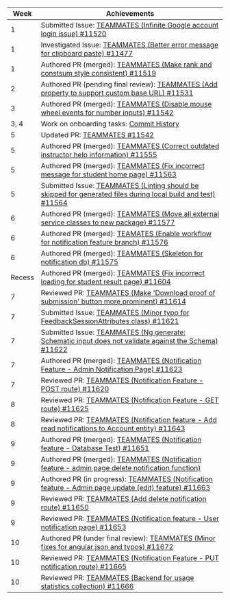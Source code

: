 | Week   | Achievements                                                                                                                                                         |
| ------ | -------------------------------------------------------------------------------------------------------------------------------------------------------------------- |
| 1      | Submitted Issue: [TEAMMATES (Infinite Google account login issue) #11520](https://github.com/TEAMMATES/teammates/issues/11520)                                       |
| 1      | Investigated Issue: [TEAMMATES (Better error message for clipboard paste) #11477](https://github.com/TEAMMATES/teammates/issues/11477)                               |
| 1      | Authored PR (merged): [TEAMMATES (Make rank and constsum style consistent) #11519](https://github.com/TEAMMATES/teammates/pull/11519)                                |
| 2      | Authored PR (pending final review): [TEAMMATES (Add property to support custom base URL) #11531](https://github.com/TEAMMATES/teammates/pull/11531)                  |
| 3      | Authored PR (merged): [TEAMMATES (Disable mouse wheel events for number inputs) #11542](https://github.com/TEAMMATES/teammates/pull/11542)                           |
| 3, 4   | Work on onboarding tasks: [Commit History](https://github.com/TEAMMATES-2122S2-Team2/teammates/commits/onboarding-task?author=fsgmhoward)                            |
| 5      | Updated PR: [TEAMMATES #11542](https://github.com/TEAMMATES/teammates/pull/11542)                                                                                    |
| 5      | Authored PR (merged): [TEAMMATES (Correct outdated instructor help information) #11555](https://github.com/TEAMMATES/teammates/pull/11555)                           |
| 5      | Authored PR (merged): [TEAMMATES (Fix incorrect message for student home page) #11563](https://github.com/TEAMMATES/teammates/pull/11563)                            |
| 5      | Submitted Issue: [TEAMMATES (Linting should be skipped for generated files during local build and test) #11564](https://github.com/TEAMMATES/teammates/issues/11564) |
| 6      | Authored PR (merged): [TEAMMATES (Move all external service classes to new package) #11577](https://github.com/TEAMMATES/teammates/pull/11577)                       |
| 6      | Authored PR (merged): [TEAMATES (Enable workflow for notification feature branch) #11576](https://github.com/TEAMMATES/teammates/pull/11576)                         |
| 6      | Authored PR (merged): [TEAMMATES (Skeleton for notification db) #11575](https://github.com/TEAMMATES/teammates/pull/11575)                                           |
| Recess | Authored PR (merged): [TEAMMATES (Fix incorrect loading for student result page) #11604](https://github.com/TEAMMATES/teammates/pull/11604)                          |
| 7      | Reviewed PR: [TEAMMATES (Make 'Download proof of submission' button more prominent) #11614](https://github.com/TEAMMATES/teammates/pull/11614)                       |
| 7      | Submitted Issue: [TEAMMATES (Minor typo for FeedbackSessionAttributes class) #11621](https://github.com/TEAMMATES/teammates/issues/11621)                            |
| 7      | Submitted Issue: [TEAMMATES (Ng generate: Schematic input does not validate against the Schema) #11622](https://github.com/TEAMMATES/teammates/issues/11622)         |
| 7      | Authored PR (merged): [TEAMMATES (Notification Feature - Admin Notification Page) #11623](https://github.com/TEAMMATES/teammates/pull/11623)                         |
| 7      | Reviewed PR: [TEAMMATES (Notification Feature - POST route) #11620](https://github.com/TEAMMATES/teammates/pull/11620)                                               |
| 8      | Reviewed PR: [TEAMMATES (Notification Feature - GET route) #11625](https://github.com/TEAMMATES/teammates/pull/11625)                                                |
| 8      | Reviewed PR: [TEAMMATES (Notification feature - Add read notifications to Account entity) #11643](https://github.com/TEAMMATES/teammates/pull/11643)                 |
| 9      | Authored PR (merged): [TEAMMATES (Notification feature - Database Test) #11651](https://github.com/TEAMMATES/teammates/pull/11651)                                   |
| 9      | Authored PR (merged): [TEAMMATES (Notification feature - admin page delete notification function)](https://github.com/TEAMMATES/teammates/pull/11652)                |
| 9      | Authored PR (in progress): [TEAMMATES (Notification feature - Admin page update (edit) feature) #11663](https://github.com/TEAMMATES/teammates/pull/11663)           |
| 9      | Reviewed PR: [TEAMMATES (Add delete notification route) #11650](https://github.com/TEAMMATES/teammates/pull/11650)                                                   |
| 9      | Reviewed PR: [TEAMMATES (Notification feature - User notification page) #11653](https://github.com/TEAMMATES/teammates/pull/11653)                                   |
| 10     | Authored PR (under final review): [TEAMMATES (Minor fixes for angular.json and typos) #11672](https://github.com/TEAMMATES/teammates/pull/11672)                     |
| 10     | Reviewed PR: [TEAMMATES (Notification Feature - PUT notification route) #11665](https://github.com/TEAMMATES/teammates/pull/11665)                                   |
| 10     | Reviewed PR: [TEAMMATES (Backend for usage statistics collection) #11666](https://github.com/TEAMMATES/teammates/pull/11666)                                         |